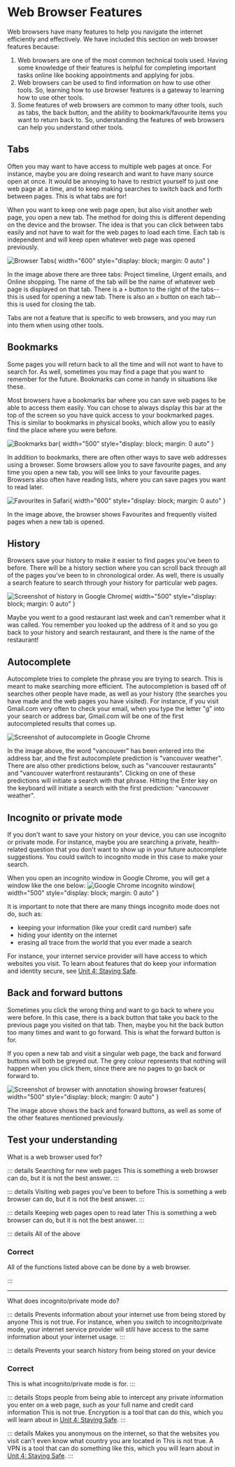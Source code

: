 # Web Browser Features

Web browsers have many features to help you navigate the internet efficiently and effectively. We have included this section on web browser features because:

1. Web browsers are one of the most common technical tools used. Having some knowledge of their features is helpful for completing important tasks online like booking appointments and applying for jobs.
2. Web browsers can be used to find information on how to use other tools. So, learning how to use browser features is a gateway to learning how to use other tools.
3. Some features of web browsers are common to many other tools, such as tabs, the back button, and the ability to bookmark/favourite items you want to return back to. So, understanding the features of web browsers can help you understand other tools.

## Tabs

Often you may want to have access to multiple web pages at once. For instance, maybe you are doing research and want to have many source open at once. It would be annoying to have to restrict yourself to just one web page at a time, and to keep making searches to switch back and forth between pages. This is what tabs are for!

When you want to keep one web page open, but also visit another web page, you open a new tab. The method for doing this is different depending on the device and the browser. The idea is that you can click between tabs easily and not have to wait for the web pages to load each time. Each tab is independent and will keep open whatever web page was opened previously.

![Browser Tabs](/course/2-apps-and-internet/tabs.png){ width="600" style="display: block; margin: 0 auto" }

In the image above there are three tabs: Project timeline, Urgent emails, and Online shopping. The name of the tab will be the name of whatever web page is displayed on that tab. There is a `+` button to the right of the tabs--this is used for opening a new tab. There is also an `x` button on each tab--this is used for closing the tab.

Tabs are not a feature that is specific to web browsers, and you may run into them when using other tools.

## Bookmarks

Some pages you will return back to all the time and will not want to have to search for. As well, sometimes you may find a page that you want to remember for the future. Bookmarks can come in handy in situations like these.

Most browsers have a bookmarks bar where you can save web pages to be able to access them easily. You can chose to always display this bar at the top of the screen so you have quick access to your bookmarked pages. This is similar to bookmarks in physical books, which allow you to easily find the place where you were before.

![Bookmarks bar](/course/2-apps-and-internet/bookmarks-bar.png){ width="500" style="display: block; margin: 0 auto" }

In addition to bookmarks, there are often other ways to save web addresses using a browser. Some browsers allow you to save favourite pages, and any time you open a new tab, you will see links to your favourite pages. Browsers also often have reading lists, where you can save pages you want to read later.

![Favourites in Safari](/course/2-apps-and-internet/favourites.png){ width="600" style="display: block; margin: 0 auto" }

In the image above, the browser shows Favourites and frequently visited pages when a new tab is opened.

## History

Browsers save your history to make it easier to find pages you've been to before. There will be a history section where you can scroll back through all of the pages you've been to in chronological order. As well, there is usually a search feature to search through your history for particular web pages.

![Screenshot of history in Google Chrome](/course/2-apps-and-internet/history.png){ width="500" style="display: block; margin: 0 auto" }

Maybe you went to a good restaurant last week and can't remember what it was called. You remember you looked up the address of it and so you go back to your history and search restaurant, and there is the name of the restaurant!

## Autocomplete

Autocomplete tries to complete the phrase you are trying to search. This is meant to make searching more efficient. The autocompletion is based off of searches other people have made, as well as your history (the searches you have made and the web pages you have visited). For instance, if you visit Gmail.com very often to check your email, when you type the letter "g" into your search or address bar, Gmail.com will be one of the first autocompleted results that comes up.

![Screenshot of autocomplete in Google Chrome](/course/2-apps-and-internet/autocomplete.png)

In the image above, the word "vancouver" has been entered into the address bar, and the first autocomplete prediction is "vancouver weather". There are also other predictions below, such as "vancouver restaurants" and "vancouver waterfront restaurants". Clicking on one of these predictions will initiate a search with that phrase. Hitting the Enter key on the keyboard will initiate a search with the first prediction: "vancouver weather".

## Incognito or private mode

If you don't want to save your history on your device, you can use incognito or private mode. For instance, maybe you are searching a private, health-related question that you don't want to show up in your future autocomplete suggestions. You could switch to incognito mode in this case to make your search.

When you open an incognito window in Google Chrome, you will get a window like the one below:
![Google Chrome incognito window](/course/2-apps-and-internet/incognito.png){ width="500" style="display: block; margin: 0 auto" }

It is important to note that there are many things incognito mode does not do, such as:

- keeping your information (like your credit card number) safe
- hiding your identity on the internet
- erasing all trace from the world that you ever made a search

For instance, your internet service provider will have access to which websites you visit. To learn about features that do keep your information and identity secure, see [Unit 4: Staying Safe](../4-staying-safe/index.md).

## Back and forward buttons

Sometimes you click the wrong thing and want to go back to where you were before. In this case, there is a back button that take you back to the previous page you visited on that tab. Then, maybe you hit the back button too many times and want to go forward. This is what the forward button is for.

If you open a new tab and visit a singular web page, the back and forward buttons will both be greyed out. The grey colour represents that nothing will happen when you click them, since there are no pages to go back or forward to.

![Screenshot of browser with annotation showing browser features](/course/2-apps-and-internet/browser-features.png){ width="500" style="display: block; margin: 0 auto" }

The image above shows the back and forward buttons, as well as some of the other features mentioned previously.

## Test your understanding

What is a web browser used for?

::: details Searching for new web pages
This is something a web browser can do, but it is not the best answer.
:::

::: details Visiting web pages you've been to before
This is something a web browser can do, but it is not the best answer.
:::

::: details Keeping web pages open to read later
This is something a web browser can do, but it is not the best answer.
:::

::: details All of the above

### Correct

All of the functions listed above can be done by a web browser.

:::

---

What does incognito/private mode do?

::: details Prevents information about your internet use from being stored by anyone
This is not true. For instance, when you switch to incognito/private mode, your internet service provider will still have access to the same information about your internet usage.
:::

::: details Prevents your search history from being stored on your device

### Correct

This is what incognito/private mode is for.
:::

::: details Stops people from being able to intercept any private information you enter on a web page, such as your full name and credit card information
This is not true. Encryption is a tool that can do this, which you will learn about in [Unit 4: Staying Safe](../4-staying-safe/index.md).
:::

::: details Makes you anonymous on the internet, so that the websites you visit can't even know what country you are located in
This is not true. A VPN is a tool that can do something like this, which you will learn about in [Unit 4: Staying Safe](../4-staying-safe/index.md).
:::
